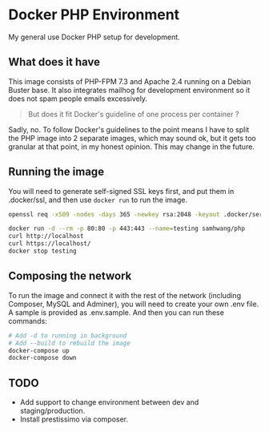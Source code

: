 # Docker PHP Environment

My general use Docker PHP setup for development.

## What does it have

This image consists of PHP-FPM 7.3 and Apache 2.4 running
on a Debian Buster base. It also integrates mailhog for
development environment so it does not spam people emails
excessively.

> But does it fit Docker's guideline of one process per
> container ?

Sadly, no. To follow Docker's guidelines to the point means
I have to split the PHP image into 2 separate images, which
may sound ok, but it gets too granular at that point, in my
honest opinion. This may change in the future.

## Running the image

You will need to generate self-signed SSL keys first, and
put them in .docker/ssl, and then use `docker run` to run
the image.

```bash
openssl req -x509 -nodes -days 365 -newkey rsa:2048 -keyout .docker/server.key -out .docker/server.crt

docker run -d --rm -p 80:80 -p 443:443 --name=testing samhwang/php
curl http://localhost
curl https://localhost/
docker stop testing
```

## Composing the network

To run the image and connect it with the rest of the network
(including Composer, MySQL and Adminer), you will need to
create your own .env file. A sample is provided as .env.sample.
And then you can run these commands:

```bash
# Add -d to running in background
# Add --build to rebuild the image
docker-compose up
docker-compose down
```

## TODO

- Add support to change environment between dev and staging/production.
- Install prestissimo via composer.
